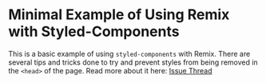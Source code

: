 # Minimal Example of Using Remix with Styled-Components

This is a basic example of using `styled-components` with Remix. There are several tips and tricks done to try and prevent styles from being removed in the `<head>` of the page. Read more about it here: [Issue Thread](https://github.com/remix-run/remix/issues/1136)


